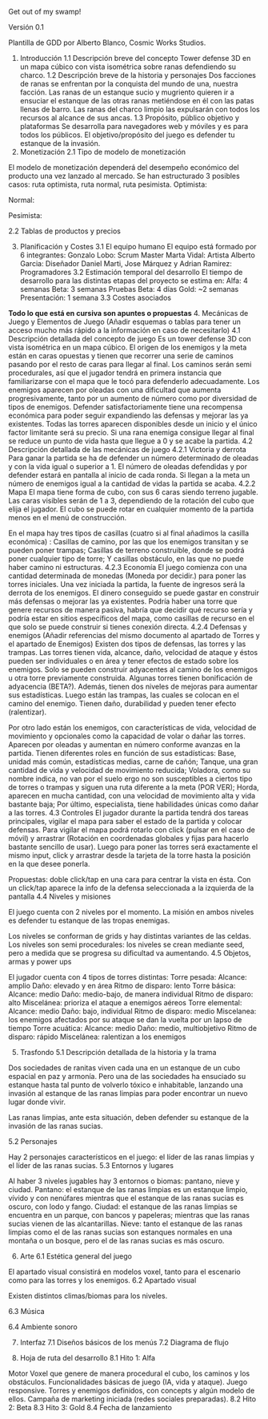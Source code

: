  
Get out of my swamp!
 
Versión 0.1
 
 
 
 
 
 
 
 
 
 
 
 
 
 
 
 
 
 
 
 
 
Plantilla de GDD por Alberto Blanco, Cosmic Works Studios.




1.	Introducción
1.1	Descripción breve del concepto
Tower defense 3D en un mapa cúbico con vista isométrica sobre ranas defendiendo su charco. 
1.2	Descripción breve de la historia y personajes
Dos facciones de ranas se enfrentan por la conquista del mundo de una, nuestra facción. Las ranas de un estanque sucio y mugriento quieren ir a ensuciar el estanque de las otras ranas metiéndose en él con las patas llenas de barro. Las ranas del charco limpio las expulsarán con todos los recursos al alcance de sus ancas.
1.3	Propósito, público objetivo y plataformas
Se desarrolla para navegadores web y móviles y es para todos los públicos. El objetivo/propósito del juego es defender tu estanque de la invasión.
2.	Monetización
2.1	Tipo de modelo de monetización

El modelo de monetización dependerá del desempeño económico del producto una vez lanzado al mercado. Se han estructurado 3 posibles casos: ruta optimista, ruta normal, ruta pesimista.
Optimista:

Normal:

Pesimista:

2.2	Tablas de productos y precios

3.	Planificación y Costes
3.1	El equipo humano
El equipo está formado por 6 integrantes:
Gonzalo Lobo: Scrum Master
Marta Vidal: Artista
Alberto Garcia: Diseñador
Daniel Marti, Jose Márquez y Adrian Ramirez: Programadores
3.2	Estimación temporal del desarrollo
El tiempo de desarrollo para las distintas etapas del proyecto se estima en:
Alfa: 4 semanas
Beta: 3 semanas
Pruebas Beta: 4 días
Gold: ~2 semanas
Presentación: 1 semana
3.3	Costes asociados

****Todo lo que está en cursiva son apuntes o propuestas****
4.     Mecánicas de Juego y Elementos de Juego (Añadir esquemas o tablas para tener un acceso mucho más rápido a la información en caso de necesitarlo)
4.1	Descripción detallada del concepto de juego
Es un tower defense 3D con vista isométrica en un mapa cúbico. El origen de los enemigos y la meta están en caras opuestas y tienen que recorrer una serie de caminos pasando por el resto de caras para llegar al final. Los caminos serán semi procedurales, así que el jugador tendrá en primera instancia que familiarizarse con el mapa que le tocó para defenderlo adecuadamente. Los enemigos aparecen por oleadas con una dificultad que aumenta progresivamente, tanto por un aumento de número como por diversidad de tipos de enemigos. Defender satisfactoriamente tiene una recompensa económica para poder seguir expandiendo las defensas y mejorar las ya existentes. Todas las torres aparecen disponibles desde un inicio y el único factor limitante será su precio. Si una rana enemiga consigue llegar al final se reduce un punto de vida hasta que llegue a 0 y se acabe la partida. 
4.2	Descripción detallada de las mecánicas de juego
4.2.1	Victoria y derrota
Para ganar la partida se ha de defender un número determinado de oleadas y con la vida igual o superior a 1. El número de oleadas defendidas y por defender estará en pantalla al inicio de cada ronda. Si llegan a la meta un número de enemigos igual a la cantidad de vidas la partida se acaba.
4.2.2	Mapa
El mapa tiene forma de cubo, con sus 6 caras siendo terreno jugable. Las caras visibles serán de 1 a 3, dependiendo de la rotación del cubo que elija el jugador. El cubo se puede rotar en cualquier momento de la partida menos en el menú de construcción.

En el mapa hay tres tipos de casillas (cuatro si al final añadimos la casilla económica) : Casillas de camino, por las que los enemigos transitan y se pueden poner trampas; Casillas de terreno construible, donde se podrá poner cualquier tipo de torre; Y casillas obstáculo, en las que no puede haber camino ni estructuras.
4.2.3	Economía 
El juego comienza con una cantidad determinada de monedas (Moneda por decidir.) para poner las torres iniciales. Una vez iniciada la partida, la fuente de ingresos será la derrota de los enemigos. El dinero conseguido se puede gastar en construir más defensas o mejorar las ya existentes. Podría haber una torre que genere recursos de manera pasiva, habría que decidir qué recurso sería y podría estar en sitios específicos del mapa, como casillas de recurso en el que solo se puede construir si tienes conexión directa.
  4.2.4	Defensas y enemigos (Añadir referencias del mismo documento al apartado de Torres y el apartado de Enemigos)
Existen dos tipos de defensas, las torres y las trampas. Las torres tienen vida, alcance, daño, velocidad de ataque y éstos pueden ser individuales o en área y tener efectos de estado sobre los enemigos. Solo se pueden construir adyacentes al camino de los enemigos u otra torre previamente construida. Algunas torres tienen bonificación de adyacencia (BETA?). Además, tienen dos niveles de mejoras para aumentar sus estadísticas. Luego están las trampas, las cuales se colocan en el camino del enemigo. Tienen daño, durabilidad y pueden tener efecto (ralentizar). 

Por otro lado están los enemigos, con características de vida, velocidad de movimiento y opcionales como la capacidad de volar o dañar las torres. Aparecen por oleadas y aumentan en número conforme avanzas en la partida. Tienen diferentes roles en función de sus estadísticas: Base, unidad más común, estadísticas medias, carne de cañón; Tanque, una gran cantidad de vida y velocidad de movimiento reducida; Voladora, como su nombre indica, no van por el suelo ergo no son susceptibles a ciertos tipo de torres o trampas y siguen una ruta diferente a la meta (POR VER); Horda, aparecen en mucha cantidad, con una velocidad de movimiento alta y vida bastante baja; Por último, especialista, tiene habilidades únicas como dañar a las torres.
4.3	Controles
El jugador durante la partida tendrá dos tareas principales, vigilar el mapa para saber el estado de la partida y colocar defensas. Para vigilar el mapa podrá rotarlo con click (pulsar en el caso de móvil) y arrastrar (Rotación en coordenadas globales y fijas para hacerlo bastante sencillo de usar). Luego para poner las torres será exactamente el mismo input, click y arrastrar desde la tarjeta de la torre hasta la posición en la que desee ponerla. 

Propuestas: doble click/tap en una cara para centrar la vista en ésta. Con un click/tap aparece la info de la defensa seleccionada a la izquierda de la pantalla
4.4	Niveles y misiones

El juego cuenta con 2 niveles por el momento. La misión en ambos niveles es defender tu estanque de las tropas enemigas. 

Los niveles se conforman de grids y hay distintas variantes de las celdas. Los niveles son semi procedurales: los niveles se crean mediante seed, pero a medida que se progresa su dificultad va aumentando.
4.5	Objetos, armas y power ups

El jugador cuenta con 4 tipos de torres distintas: 
Torre pesada: 
Alcance: amplio
Daño: elevado y en área
Ritmo de disparo: lento
Torre básica:
Alcance: medio
Daño: medio-bajo, de manera individual
Ritmo de disparo: alto
Miscelánea: prioriza el ataque a enemigos aéreos
Torre elemental:
Alcance: medio
Daño: bajo, individual
Ritmo de disparo: medio
Miscelanea: los enemigos afectados por su ataque se dan la vuelta por un lapso de tiempo
Torre acuática:
Alcance: medio
Daño: medio, multiobjetivo
Ritmo de disparo: rápido
Miscelánea: ralentizan a los enemigos
	
 

5.	Trasfondo
5.1	Descripción detallada de la historia y la trama

Dos sociedades de ranitas viven cada una en un estanque de un cubo espacial en paz y armonía. Pero una de las sociedades ha ensuciado su estanque hasta tal punto de volverlo tóxico e inhabitable, lanzando una invasión al estanque de las ranas limpias para poder encontrar un nuevo lugar donde vivir.

Las ranas limpias, ante esta situación, deben defender su estanque de la invasión de las ranas sucias.

5.2	Personajes

Hay 2 personajes característicos en el juego: el líder de las ranas limpias y el líder de las ranas sucias.
5.3	Entornos y lugares

Al haber 3 niveles jugables hay 3 entornos o biomas: pantano, nieve y ciudad.
Pantano: el estanque de las ranas limpias es un estanque limpio, vívido y con nenúfares mientras que el estanque de las ranas sucias es oscuro, con lodo y fango.
Ciudad: el estanque de las ranas limpias se encuentra en un parque, con bancos y papeleras; mientras que las ranas sucias vienen de las alcantarillas.
Nieve: tanto el estanque de las ranas limpias como el de las ranas sucias son estanques normales en una montaña o un bosque, pero el de las ranas sucias es más oscuro.

 
6.	Arte
6.1	Estética general del juego

El apartado visual consistirá en modelos voxel, tanto para el escenario como para las torres y los enemigos. 
6.2	Apartado visual

Existen distintos climas/biomas para los niveles.

6.3	Música

6.4	Ambiente sonoro

 
7.	Interfaz
7.1	Diseños básicos de los menús
7.2	Diagrama de flujo
 
8.	Hoja de ruta del desarrollo
8.1	Hito 1: Alfa

Motor Voxel que genere de manera procedural el cubo, los caminos y los obstáculos.
Funcionalidades básicas de juego (IA, vida y ataque).
Juego responsive.
Torres y enemigos definidos, con concepts y algún modelo de ellos.
Campaña de marketing iniciada (redes sociales preparadas).
8.2	Hito 2: Beta
8.3	Hito 3: Gold
8.4	Fecha de lanzamiento

